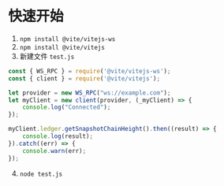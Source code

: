 # 快速开始  

1. `npm install @vite/vitejs-ws`
2. `npm install @vite/vitejs`
3. 新建文件 `test.js`
```javascript
const { WS_RPC } = require('@vite/vitejs-ws');
const { client } = require('@vite/vitejs');

let provider = new WS_RPC("ws://example.com");
let myClient = new client(provider, (_myClient) => {
    console.log("Connected");
});

myClient.ledger.getSnapshotChainHeight().then((result) => {
    console.log(result);
}).catch((err) => {
    console.warn(err);
});
```
4. `node test.js`
